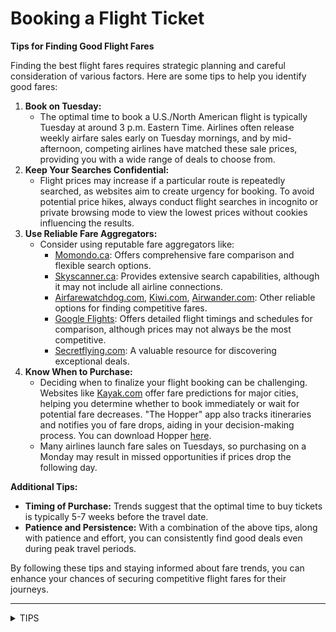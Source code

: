 # Booking a Flight Ticket

**Tips for Finding Good Flight Fares**

Finding the best flight fares requires strategic planning and careful consideration of various factors. Here are some tips to help you identify good fares:

1. **Book on Tuesday:**
   * The optimal time to book a U.S./North American flight is typically Tuesday at around 3 p.m. Eastern Time. Airlines often release weekly airfare sales early on Tuesday mornings, and by mid-afternoon, competing airlines have matched these sale prices, providing you with a wide range of deals to choose from.
2. **Keep Your Searches Confidential:**
   * Flight prices may increase if a particular route is repeatedly searched, as websites aim to create urgency for booking. To avoid potential price hikes, always conduct flight searches in incognito or private browsing mode to view the lowest prices without cookies influencing the results.&#x20;
3. **Use Reliable Fare Aggregators:**
   * Consider using reputable fare aggregators like:
     * [Momondo.c](https://www.momondo.ca/?ispredir=true)[a](https://www.momondo.ca/): Offers comprehensive fare comparison and flexible search options.
     * [Skyscanner.c](https://www.skyscanner.ca/)[a](https://www.skyscanner.ca/): Provides extensive search capabilities, although it may not include all airline connections.
     * [Airfarewatchdog.com](https://www.airfarewatchdog.com/), [Kiwi.com](https://www.kiwi.com/en/), [Airwander.com](https://airwander.com/): Other reliable options for finding competitive fares.
     * [Google Flights](https://www.google.com/travel/flights): Offers detailed flight timings and schedules for comparison, although prices may not always be the most competitive.
     * [Secretflying.com](https://www.secretflying.com/): A valuable resource for discovering exceptional deals.
4. **Know When to Purchase:**
   * Deciding when to finalize your flight booking can be challenging. Websites like [Kayak.com](https://www.ca.kayak.com/) offer fare predictions for major cities, helping you determine whether to book immediately or wait for potential fare decreases. "The Hopper" app also tracks itineraries and notifies you of fare drops, aiding in your decision-making process. You can download Hopper [here](https://hopper.com/download).
   * Many airlines launch fare sales on Tuesdays, so purchasing on a Monday may result in missed opportunities if prices drop the following day.

**Additional Tips:**

* **Timing of Purchase:** Trends suggest that the optimal time to buy tickets is typically 5-7 weeks before the travel date.
* **Patience and Persistence:** With a combination of the above tips, along with patience and effort, you can consistently find good deals even during peak travel periods.

By following these tips and staying informed about fare trends, you can enhance your chances of securing competitive flight fares for their journeys.

***

<details>

<summary>TIPS</summary>

**Before Travel:**

1. **Pack According to Airline Guidelines:**
   * Ensure your luggage dimensions and weight comply with airline guidelines to avoid additional fees or issues during check-in.
2. **Prepare Hand Baggage Essentials:**
   * Keep essential clothes and daily items in your hand baggage, following airline regulations. This ensures you can manage for a day or two in case of luggage delay (approximately 1 in 500 people experience this).
3. **Keep Hand Baggage Light:**
   * Keep your hand baggage light as you'll need to carry it between transit gates during your journey.

**During Travel:**

1. **Secure Boarding Passes:**
   * Hold onto your boarding passes, especially the one with stickers/chits containing details of your checked-in luggage.
2. **Carry Local Currency for Transit:**
   * Have local currency on hand for food and water during transit, as paying with cards may incur higher costs. Note that some airports have limited drinking water facilities.
3. **Be Cautious with In-flight Food:**
   * Taste a small portion of in-flight food before consuming, as some people may not tolerate certain items like cheese and butter well. Avoid items you're uncomfortable with, as it may be a while before you can disembark.
4. **Check Transit Visa Requirements:**
   * Check if you need a transit visa for your connecting flight. Visit the provided link for transit visa information for the UK.

**UK Transit Visa Information:**\
[UK Transit Visa Information](https://www.gov.uk/browse/visas-immigration/transit-visas)

\


</details>

